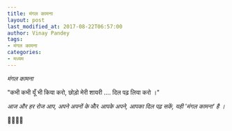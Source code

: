 ```yaml
---
title: मंगल कामना
layout: post
last_modified_at: 2017-08-22T06:57:00
author: Vinay Pandey
tags:
- मंगल कामना
categories:
- मध्यम
---
```

*मंगल कामना*

"कभी कभी यूँ भी किया करो,
छोड़ो मेरी शायरी ....
दिल पढ़ लिया करो ।"

*आज और हर रोज*
*आप, अपने अपनों के*
और 
*आपके अपने, आपका* 
*दिल पढ़ सकें,*
*यही 'मंगल कामना' है ।*

🙏🌷🌷🙏


